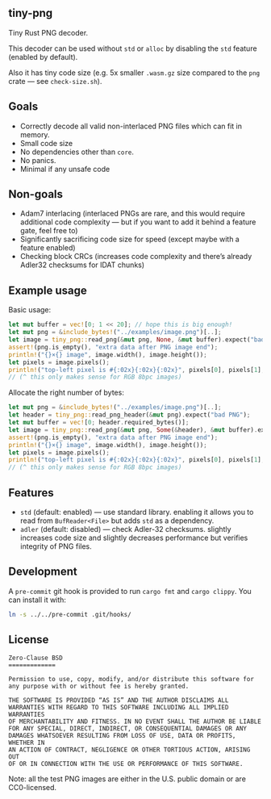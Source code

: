 ## tiny-png

Tiny Rust PNG decoder.

This decoder can be used without `std` or `alloc` by disabling the `std` feature (enabled by default).

Also it has tiny code size (e.g. 5x smaller `.wasm.gz` size compared to the `png` crate — see `check-size.sh`).

## Goals

- Correctly decode all valid non-interlaced PNG files which can fit in memory.
- Small code size
- No dependencies other than `core`.
- No panics.
- Minimal if any unsafe code

## Non-goals

- Adam7 interlacing (interlaced PNGs are rare, and this would require additional code complexity
  — but if you want to add it behind a feature gate, feel free to)
- Significantly sacrificing code size for speed (except maybe with a feature enabled)
- Checking block CRCs (increases code complexity
  and there’s already Adler32 checksums for IDAT chunks)

## Example usage

Basic usage:

```rust
let mut buffer = vec![0; 1 << 20]; // hope this is big enough!
let mut png = &include_bytes!("../examples/image.png")[..];
let image = tiny_png::read_png(&mut png, None, &mut buffer).expect("bad PNG");
assert!(png.is_empty(), "extra data after PNG image end");
println!("{}×{} image", image.width(), image.height());
let pixels = image.pixels();
println!("top-left pixel is #{:02x}{:02x}{:02x}", pixels[0], pixels[1], pixels[2]);
// (^ this only makes sense for RGB 8bpc images)
```

Allocate the right number of bytes:

```rust
let mut png = &include_bytes!("../examples/image.png")[..];
let header = tiny_png::read_png_header(&mut png).expect("bad PNG");
let mut buffer = vec![0; header.required_bytes()];
let image = tiny_png::read_png(&mut png, Some(&header), &mut buffer).expect("bad PNG");
assert!(png.is_empty(), "extra data after PNG image end");
println!("{}×{} image", image.width(), image.height());
let pixels = image.pixels();
println!("top-left pixel is #{:02x}{:02x}{:02x}", pixels[0], pixels[1], pixels[2]);
// (^ this only makes sense for RGB 8bpc images)
```

## Features

- `std` (default: enabled) — use standard library. enabling it allows you to read from `BufReader<File>` but
   adds `std` as a dependency.
- `adler` (default: disabled) — check Adler-32 checksums. slightly increases code size and
  slightly decreases performance but verifies integrity of PNG files.

## Development

A `pre-commit` git hook is provided to run `cargo fmt` and `cargo clippy`. You can install it with:

```sh
ln -s ../../pre-commit .git/hooks/
```

## License

```text
Zero-Clause BSD
=============

Permission to use, copy, modify, and/or distribute this software for
any purpose with or without fee is hereby granted.

THE SOFTWARE IS PROVIDED “AS IS” AND THE AUTHOR DISCLAIMS ALL
WARRANTIES WITH REGARD TO THIS SOFTWARE INCLUDING ALL IMPLIED WARRANTIES
OF MERCHANTABILITY AND FITNESS. IN NO EVENT SHALL THE AUTHOR BE LIABLE
FOR ANY SPECIAL, DIRECT, INDIRECT, OR CONSEQUENTIAL DAMAGES OR ANY
DAMAGES WHATSOEVER RESULTING FROM LOSS OF USE, DATA OR PROFITS, WHETHER IN
AN ACTION OF CONTRACT, NEGLIGENCE OR OTHER TORTIOUS ACTION, ARISING OUT
OF OR IN CONNECTION WITH THE USE OR PERFORMANCE OF THIS SOFTWARE.
```

Note: all the test PNG images are either in the U.S. public domain or are CC0-licensed.
